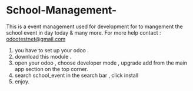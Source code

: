 # School-Management-
This is a event  management used for development for  to mangement the school event in day today &amp; many more.
For more help contact : odootestnet@gmail.com


1. you have to set up your odoo .
2. download this module .
3. open your odoo , choose developer mode , upgrade add from the main app section on the top corner.
4. search school_event in the search bar , click install 
5. enjoy.
